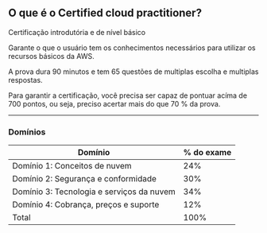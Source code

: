 ## O que é o Certified cloud practitioner?

Certificação introdutória e de nível básico

Garante o que o usuário tem os conhecimentos necessários para utilizar os recursos 
básicos da AWS.

A prova dura 90 minutos e tem 65 questões de multiplas escolha e multiplas respostas.

Para garantir a certificação, você precisa ser capaz de pontuar acíma de 700 pontos, ou seja, preciso acertar mais do que
70 % da prova.


---

### Domínios

|Domínio                                      | % do exame    |
|---------------------------------------------|---------------|
| Domínio 1: Conceitos de nuvem               | 24%           |
| Domínio 2: Segurança e conformidade         | 30%           |
| Domínio 3: Tecnologia e serviços da nuvem   | 34%           |          
| Domínio 4: Cobrança, preços e suporte       | 12%           |
| Total                                       | 100%          |


